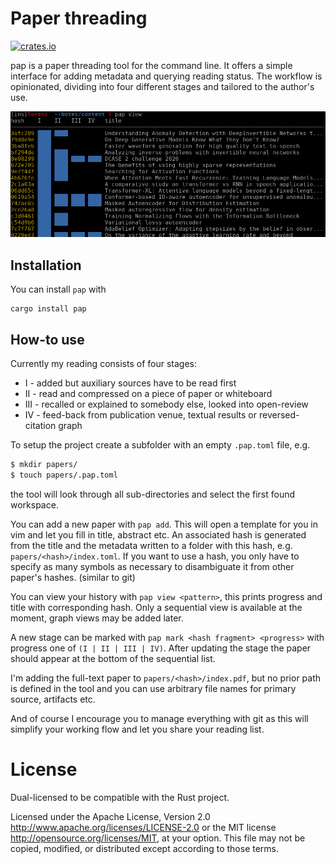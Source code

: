 # Paper threading

[![crates.io](https://img.shields.io/crates/v/pap.svg)](https://crates.io/crates/pap)

pap is a paper threading tool for the command line. It offers a simple interface for adding metadata and querying reading status. The workflow is opinionated, dividing into four different stages and tailored to the author's use.

<img src="example.png"></img>

## Installation

You can install `pap` with

```
cargo install pap
```

## How-to use

Currently my reading consists of four stages:
 * I  - added but auxiliary sources have to be read first
 * II - read and compressed on a piece of paper or whiteboard
 * III - recalled or explained to somebody else, looked into open-review
 * IV - feed-back from publication venue, textual results or reversed-citation graph

To setup the project create a subfolder with an empty `.pap.toml` file, e.g.
```bash
$ mkdir papers/
$ touch papers/.pap.toml
```
the tool will look through all sub-directories and select the first found workspace.

You can add a new paper with `pap add`. This will open a template for you in vim and let you fill in title, abstract etc. An associated hash is generated from the title and the metadata written to a folder with this hash, e.g. `papers/<hash>/index.toml`. If you want to use a hash, you only have to specify as many symbols as necessary to disambiguate it from other paper's hashes. (similar to git)

You can view your history with `pap view <pattern>`, this prints progress and title with corresponding hash. Only a sequential view is available at the moment, graph views may be added later.

A new stage can be marked with `pap mark <hash fragment> <progress>` with progress one of `(I | II | III | IV)`. After updating the stage the paper should appear at the bottom of the sequential list.

I'm adding the full-text paper to `papers/<hash>/index.pdf`, but no prior path is defined in the tool and you can use arbitrary file names for primary source, artifacts etc.

And of course I encourage you to manage everything with git as this will simplify your working flow and let you share your reading list.

# License

Dual-licensed to be compatible with the Rust project.

Licensed under the Apache License, Version 2.0 http://www.apache.org/licenses/LICENSE-2.0 or the MIT license http://opensource.org/licenses/MIT, at your option. This file may not be copied, modified, or distributed except according to those terms.


